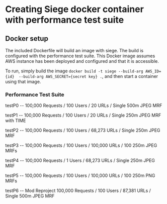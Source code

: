 # Creating Siege docker container with performance test suite

## Docker setup

The included Dockerfile will build an image with siege. The build is configured
with the performance test suite.  This Docker image assumes AWS instance has been 
deployed and configured and that it is accessible.

To run, simply build the image `docker build -t siege --build-arg AWS_ID={id} 
--build-arg AWS_SECRET={secret key} .`, and then start a container using that image. 

### Performance Test Suite

testP0 -- 100,000 Requests / 100 Users / 20 URLs / Single 500m JPEG MRF

testP1 -- 100,000 Requests / 100 Users / 20 URLs / Single 250m JPEG MRF with TIME

testP2 -- 100,000 Requests / 100 Users / 68,273 URLs / Single 250m JPEG MRF

testP3 -- 100,000 Requests / 100 Users / 100,000 URLs / 100 250m JPEG MRFs

testP4 -- 100,000 Requests / 1 Users / 68,273 URLs / Single 250m JPEG MRF

testP5 -- 100,000 Requests / 100 Users / 100,000 URLs / 100 250m PNG MRFs

testP6 -- Mod Reproject 100,000 Requests / 100 Users / 87,381 URLs / Single 500m JPEG MRF
